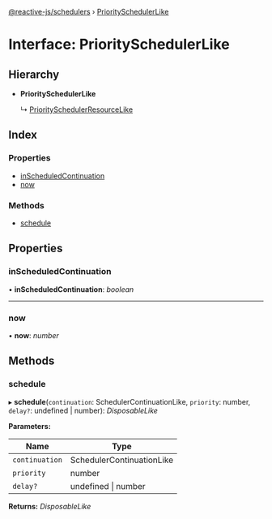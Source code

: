 [@reactive-js/schedulers](../README.md) › [PrioritySchedulerLike](priorityschedulerlike.md)

# Interface: PrioritySchedulerLike

## Hierarchy

* **PrioritySchedulerLike**

  ↳ [PrioritySchedulerResourceLike](priorityschedulerresourcelike.md)

## Index

### Properties

* [inScheduledContinuation](priorityschedulerlike.md#inscheduledcontinuation)
* [now](priorityschedulerlike.md#now)

### Methods

* [schedule](priorityschedulerlike.md#schedule)

## Properties

###  inScheduledContinuation

• **inScheduledContinuation**: *boolean*

___

###  now

• **now**: *number*

## Methods

###  schedule

▸ **schedule**(`continuation`: SchedulerContinuationLike, `priority`: number, `delay?`: undefined | number): *DisposableLike*

**Parameters:**

Name | Type |
------ | ------ |
`continuation` | SchedulerContinuationLike |
`priority` | number |
`delay?` | undefined &#124; number |

**Returns:** *DisposableLike*
